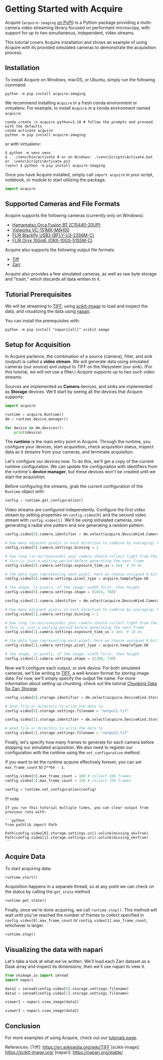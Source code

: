 # Getting Started with Acquire

Acquire (`acquire-imaging` [on PyPI](https://pypi.org/project/acquire-imaging/)) is a Python package providing a multi-camera video streaming library focused on performant microscopy, with support for up to two simultaneous, independent, video streams.

This tutorial covers Acquire installation and shows an example of using Acquire with its provided simulated cameras to demonstrate the acquisition process.

## Installation

To install Acquire on Windows, macOS, or Ubuntu, simply run the following command:

```
python -m pip install acquire-imaging
```

We recommend installing `Acquire` in a fresh conda environment or virtualenv.
For example, to install `Acquire` in a conda environment named `acquire`:

```
conda create -n acquire python=3.10 # follow the prompts and proceed with the defaults
conda activate acquire
python -m pip install acquire-imaging
```

or with virtualenv:

```shell
$ python -m venv venv
$ . ./venv/bin/activate # or on Windows: .\venv\Scripts\Activate.bat or .\venv\Scripts\Activate.ps1
(venv) $ python -m pip install acquire-imaging
```

Once you have Acquire installed, simply call `import acquire` in your script, notebook, or module to start utilizing the package.

```python
import acquire
```

## Supported Cameras and File Formats

Acquire supports the following cameras (currently only on Windows):

- [Hamamatsu Orca Fusion BT (C15440-20UP)](https://www.hamamatsu.com/eu/en/product/cameras/cmos-cameras/C15440-20UP.html)
- [Vieworks VC-151MX-M6H00](https://www.visionsystech.com/products/cameras/vieworks-vc-151mx-sony-imx411-sensor-ultra-high-resolution-cmos-camera-151-mp)
- [FLIR Blackfly USB3 (BFLY-U3-23S6M-C)](https://www.flir.com/products/blackfly-usb3/?model=BFLY-U3-23S6M-C&vertical=machine+vision&segment=iis)
- [FLIR Oryx 10GigE (ORX-10GS-51S5M-C)](https://www.flir.com/products/oryx-10gige/?model=ORX-10GS-51S5M-C&vertical=machine+vision&segment=iis)

Acquire also supports the following output file formats:

- [Tiff](https://en.wikipedia.org/wiki/TIFF)
- [Zarr](https://zarr.dev/)

Acquire also provides a few simulated cameras, as well as raw byte storage and "trash," which discards all data written to it.

## Tutorial Prerequisites

We will be streaming to [TIFF](http://bigtiff.org/), using [scikit-image](https://scikit-image.org/) to load and inspect the data, and visualizing the data using [napari](https://napari.org/stable/).

You can install the prerequisites with:

```
python -m pip install "napari[all]" scikit-image
```

## Setup for Acquisition

In Acquire parlance, the combination of a source (camera), filter, and sink (output) is called a **video stream**.
We will generate data using simulated cameras (our source) and output to TIFF on the filesystem (our sink).
(For this tutorial, we will not use a filter.)
Acquire supports up to two such video streams.

Sources are implemented as **Camera** devices, and sinks are implemented as **Storage** devices.
We'll start by seeing all the devices that Acquire supports:

```python
import acquire

runtime = acquire.Runtime()
dm = runtime.device_manager()

for device in dm.devices():
    print(device)
```

The **runtime** is the main entry point in Acquire.
Through the runtime, you configure your devices, start acquisition, check acquisition status, inspect data as it streams from your cameras, and terminate acquisition.

Let's configure our devices now.
To do this, we'll get a copy of the current runtime configuration.
We can update the configuration with identifiers from the runtime's **device manager**, but these devices won't be created until we start the acquisition.

Before configuring the streams, grab the current configuration of the `Runtime` object with:

```python
config = runtime.get_configuration()
```

Video streams are configured independently.
Configure the first video stream by setting properties on `config.video[0]` and the second video stream with `config.video[1]`.
We'll be using simulated cameras, one generating a radial sine pattern and one generating a random pattern.

```python
config.video[0].camera.identifier = dm.select(acquire.DeviceKind.Camera, "simulated: radial sin")

# how many adjacent pixels in each direction to combine by averaging; here, 1 means not to combine
config.video[0].camera.settings.binning = 1

# how long (in microseconds) your camera should collect light from the sample; for simulated cameras,
# this is just a waiting period before generating the next frame
config.video[0].camera.settings.exposure_time_us = 5e4  # 50 ms

# the data type representing each pixel; here we choose unsigned 8-bit integer
config.video[0].camera.settings.pixel_type = acquire.SampleType.U8

# the shape, in pixels, of the image; width first, then height
config.video[0].camera.settings.shape = (1024, 768)
```


```python
config.video[1].camera.identifier = dm.select(acquire.DeviceKind.Camera, "simulated: uniform random")

# how many adjacent pixels in each direction to combine by averaging; here, 1 means not to combine
config.video[1].camera.settings.binning = 1

# how long (in microseconds) your camera should collect light from the sample; for simulated cameras,
# this is just a waiting period before generating the next frame
config.video[1].camera.settings.exposure_time_us = 1e4  # 10 ms

# the data type representing each pixel; here we choose unsigned 8-bit integer
config.video[1].camera.settings.pixel_type = acquire.SampleType.U8

# the shape, in pixels, of the image; width first, then height
config.video[1].camera.settings.shape = (1280, 720)
```

Now we'll configure each output, or sink device.
For both simulated cameras, we'll be writing to [TIFF](http://bigtiff.org/), a well-known format for storing image data.
For now, we'll simply specify the output file name. For more information about setting up chunking, check out the tutorial [Chunking Data for Zarr Storage](./tutorials/chunked.md)

```python
config.video[0].storage.identifier = dm.select(acquire.DeviceKind.Storage, "Tiff")

# what file or directory to write the data to
config.video[0].storage.settings.filename = "output1.tif"
```


```python
config.video[1].storage.identifier = dm.select(acquire.DeviceKind.Storage, "Tiff")

# what file or directory to write the data to
config.video[1].storage.settings.filename = "output2.tif"
```

Finally, let's specify how many frames to generate for each camera before stopping our simulated acquisition.
We also need to register our configuration with the runtime using the `set_configuration` method.

If you want to let the runtime acquire effectively forever, you can set `max_frame_count` to `2**64 - 1`.

```python
config.video[0].max_frame_count = 100 # collect 100 frames
config.video[1].max_frame_count = 150 # collect 150 frames

config = runtime.set_configuration(config)
```

!!! note

    If you run this tutorial multiple times, you can clear output from previous runs with:

    ```python
    from pathlib import Path

    Path(config.video[0].storage.settings.uri).unlink(missing_ok=True)
    Path(config.video[1].storage.settings.uri).unlink(missing_ok=True)
    ```

## Acquire Data

To start acquiring data:

```python
runtime.start()
```

Acquisition happens in a separate thread, so at any point we can check on the status by calling the  `get_state` method.

```python
runtime.get_state()
```

Finally, once we're done acquiring, we call `runtime.stop()`.
This method will wait until you've reached the number of frames to collect specified in `config.video[0].max_frame_count` or `config.video[1].max_frame_count`, whichever is larger.

```python
runtime.stop()
```

## Visualizing the data with napari

Let's take a look at what we've written.
We'll load each Zarr dataset as a Dask array and inspect its dimensions, then we'll use napari to view it.

```python
from skimage.io import imread
import napari

data1 = imread(config.video[0].storage.settings.filename)
data2 = imread(config.video[1].storage.settings.filename)

viewer1 = napari.view_image(data1)

viewer2 = napari.view_image(data2)
```

## Conclusion

For more examples of using Acquire, check out our [tutorials page](tutorials/index.md).

References:
[Tiff]: https://en.wikipedia.org/wiki/TIFF
[scikit-image]: https://scikit-image.org/
[napari]: https://napari.org/stable/
